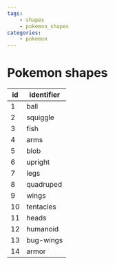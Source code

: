 ```yaml
---
tags:
    - shapes
    - pokemon_shapes
categories:
    - pokemon
---
```


# Pokemon shapes

| id | identifier |
|----|------------|
| 1  | ball       |
| 2  | squiggle   |
| 3  | fish       |
| 4  | arms       |
| 5  | blob       |
| 6  | upright    |
| 7  | legs       |
| 8  | quadruped  |
| 9  | wings      |
| 10 | tentacles  |
| 11 | heads      |
| 12 | humanoid   |
| 13 | bug-wings  |
| 14 | armor      |
